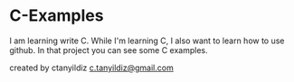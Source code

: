 C-Examples
==========

I am learning write C.
While I'm learning C, I also want to learn how to use github.
In that project you can see some C examples.

created by ctanyildiz
c.tanyildiz@gmail.com
